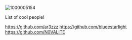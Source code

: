
![1000005154](https://github.com/user-attachments/assets/41f7a423-c973-4566-b6d7-d6825d5b7882)

List of cool people! 

https://github.com/ar3zzz 
https://github.com/blueestarlight
https://github.com/N0VALITE 
